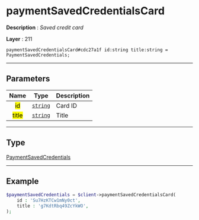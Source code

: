 # paymentSavedCredentialsCard

**Description** : *Saved credit card*

**Layer** : 211

```tl
paymentSavedCredentialsCard#cdc27a1f id:string title:string = PaymentSavedCredentials;
```

---

## Parameters

| Name | Type | Description |
| :---: | :---: | :--- |
| <mark>id</mark> | [`string`](type/string) | Card ID |
| <mark>title</mark> | [`string`](type/string) | Title |

---

## Type

[PaymentSavedCredentials](type/PaymentSavedCredentials)

---

## Example

```php
$paymentSavedCredentials = $client->paymentSavedCredentialsCard(
	id : 'Su7HzKTCw1mNy0ct',
	title : 'g7KdtRbq49ZcYkWO',
);
```